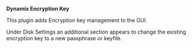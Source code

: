 **Dynamix Encryption Key**

This plugin adds Encryption key management to the GUI.

Under Disk Settings an additional section appears to change the existing encryption key to a new passphrase or keyfile.

